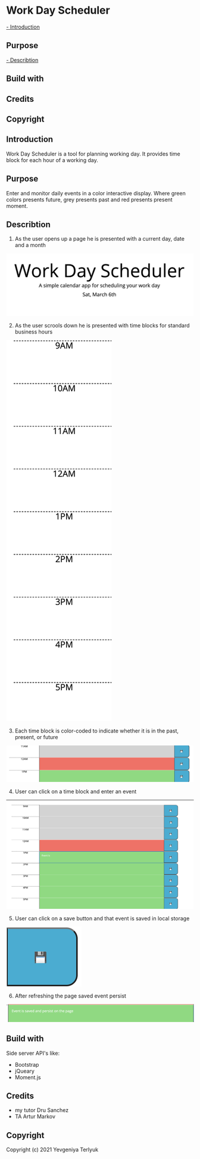 # Work Day Scheduler 

[- Introduction](#introductions)
## Purpose
[- Describtion](#describtion)
## Build with
## Credits
## Copyright

## Introduction
Work Day Scheduler is a tool for planning working day. It provides time block for each hour of a working day.

## Purpose
Enter and monitor daily events in a color interactive display. Where green colors presents future, grey presents past and red presents present moment. 

## Describtion
1. As the user opens up a page he is presented with a current day, date and a month

![](./assets/images/1.png)

2. As the user scrools down he is presented with time blocks for standard business hours

![](./assets/images/2.png)

3. Each time block is color-coded to indicate whether it is in the past, present, or future

![](./assets/images/3.png)

4. User can click on a time block and enter an event

![](./assets/images/4.png)

5. User can click on a save button and that event is saved in local storage

![](./assets/images/5.png)

6. After refreshing the page saved event persist

![](./assets/images/6.png)

## Build with
Side server API's like:
- Bootstrap
- jQueary
- Moment.js 

## Credits
- my tutor Dru Sanchez
- TA Artur Markov

## Copyright
Copyright (c) 2021 Yevgeniya Terlyuk
